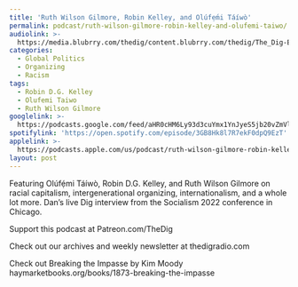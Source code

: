 ```yaml
---
title: 'Ruth Wilson Gilmore, Robin Kelley, and Olúfẹ́mi Táíwò'
permalink: podcast/ruth-wilson-gilmore-robin-kelley-and-olufemi-taiwo/
audiolink: >-
  https://media.blubrry.com/thedig/content.blubrry.com/thedig/The_Dig-EP_371-Socialism2022.mp3
categories:
  - Global Politics
  - Organizing
  - Racism
tags:
  - Robin D.G. Kelley
  - Olufemi Taiwo
  - Ruth Wilson Gilmore
googlelink: >-
  https://podcasts.google.com/feed/aHR0cHM6Ly93d3cuYmx1YnJyeS5jb20vZmVlZHMvdGhlZGlnLnhtbA/episode/aHR0cHM6Ly90aGVkaWcuYmx1YnJyeS5uZXQvP3A9MjI2Mg?sa=X&ved=0CAUQkfYCahcKEwi44f7r1b-AAxUAAAAAHQAAAAAQNg
spotifylink: 'https://open.spotify.com/episode/3GB8Hk8l7R7ekF0dpQ9EzT'
applelink: >-
  https://podcasts.apple.com/us/podcast/ruth-wilson-gilmore-robin-kelley-and-ol%C3%BAf%E1%BA%B9-mi-t%C3%A1%C3%ADw%C3%B2/id1043245989?i=1000579050657
layout: post
---
```


Featuring Olúfẹ́mi Táíwò, Robin D.G. Kelley, and Ruth Wilson Gilmore on racial capitalism, intergenerational organizing, internationalism, and a whole lot more. Dan’s live Dig interview from the Socialism 2022 conference in Chicago.

Support this podcast at Patreon.com/TheDig

Check out our archives and weekly newsletter at thedigradio.com

Check out Breaking the Impasse by Kim Moody haymarketbooks.org/books/1873-breaking-the-impasse
